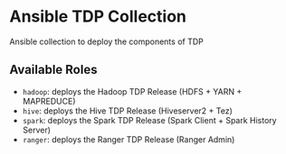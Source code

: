 # Ansible TDP Collection

Ansible collection to deploy the components of TDP 

## Available Roles

- `hadoop`: deploys the Hadoop TDP Release (HDFS + YARN + MAPREDUCE)
- `hive`: deploys the Hive TDP Release (Hiveserver2 + Tez)
- `spark`: deploys the Spark TDP Release (Spark Client + Spark History Server)
- `ranger`: deploys the Ranger TDP Release (Ranger Admin)
